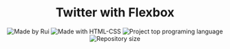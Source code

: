<h1 align="center">
    Twitter with Flexbox
</h1>
<p align="center">  
  <img alt="Made by Rui" src="https://img.shields.io/badge/Made%20by-ruiblaese-%2304D361">
  
  <img alt="Made with HTML-CSS" src="https://img.shields.io/badge/Made%20with-HTML&CSS-%1f425f">  
  
  <img alt="Project top programing language" src="https://img.shields.io/github/languages/top/ruiblaese/twitter-with-flexbox">  

  <img alt="Repository size" src="https://img.shields.io/github/repo-size/ruiblaese/twitter-with-flexbox">
</p>

